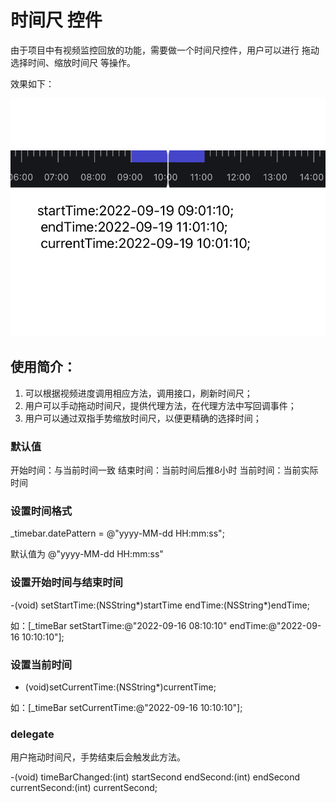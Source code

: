 
# 时间尺 控件

由于项目中有视频监控回放的功能，需要做一个时间尺控件，用户可以进行 拖动选择时间、缩放时间尺 等操作。

效果如下：

![截图](./screenshot/timebar.jpg)

## 使用简介：

1. 可以根据视频进度调用相应方法，调用接口，刷新时间尺；
2. 用户可以手动拖动时间尺，提供代理方法，在代理方法中写回调事件；
3. 用户可以通过双指手势缩放时间尺，以便更精确的选择时间；


### 默认值
开始时间：与当前时间一致
结束时间：当前时间后推8小时
当前时间：当前实际时间

### 设置时间格式
_timebar.datePattern = @"yyyy-MM-dd HH:mm:ss";

默认值为 @"yyyy-MM-dd HH:mm:ss"

### 设置开始时间与结束时间
-(void) setStartTime:(NSString*)startTime endTime:(NSString*)endTime;

如：[_timeBar setStartTime:@"2022-09-16 08:10:10" endTime:@"2022-09-16 10:10:10"];
### 设置当前时间
- (void)setCurrentTime:(NSString*)currentTime;

如：[_timeBar setCurrentTime:@"2022-09-16 10:10:10"];

### delegate

用户拖动时间尺，手势结束后会触发此方法。

-(void) timeBarChanged:(int) startSecond endSecond:(int) endSecond currentSecond:(int) currentSecond;
